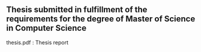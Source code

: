 ## Thesis submitted in fulfillment of the requirements for the degree of Master of Science in Computer Science

thesis.pdf : Thesis report
